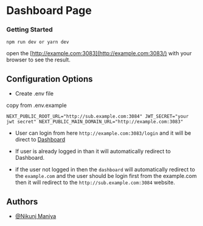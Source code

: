 # Dashboard Page

### Getting Started

`npm run dev or yarn dev`

open the [http://example.com:3083](http://example.com:3083/) with your browser to see the result.

## Configuration Options

- Create .env file

copy from .env.example

`
NEXT_PUBLIC_ROOT_URL="http://sub.example.com:3084"
JWT_SECRET="your jwt secret"
NEXT_PUBLIC_MAIN_DOMAIN_URL="http://example.com:3083"
`

- User can login from here `http://example.com:3083/login` and it will be direct to [Dashboard](http://sub.exmaple.com:3084)

- If user is already logged in than it will automatically redirect to Dashboard.
- if the user not logged in then the `dashboard` will automatically redirect to the `example.com` and the user should be login first from the example.com then it will redirect to the  `http://sub.example.com:3084` website.

## Authors

- [@Nikunj Maniya](https://github.com/nikmaniya/)
